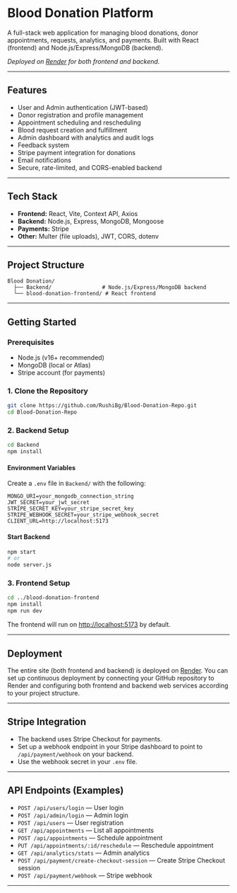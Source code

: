 # Blood Donation Platform

A full-stack web application for managing blood donations, donor appointments, requests, analytics, and payments. Built with React (frontend) and Node.js/Express/MongoDB (backend).

_Deployed on [Render](https://render.com/) for both frontend and backend._

---

## Features
- User and Admin authentication (JWT-based)
- Donor registration and profile management
- Appointment scheduling and rescheduling
- Blood request creation and fulfillment
- Admin dashboard with analytics and audit logs
- Feedback system
- Stripe payment integration for donations
- Email notifications
- Secure, rate-limited, and CORS-enabled backend

---

## Tech Stack
- **Frontend:** React, Vite, Context API, Axios
- **Backend:** Node.js, Express, MongoDB, Mongoose
- **Payments:** Stripe
- **Other:** Multer (file uploads), JWT, CORS, dotenv

---

## Project Structure

```
Blood Donation/
  ├── Backend/                # Node.js/Express/MongoDB backend
  └── blood-donation-frontend/ # React frontend
```

---

## Getting Started

### Prerequisites
- Node.js (v16+ recommended)
- MongoDB (local or Atlas)
- Stripe account (for payments)

### 1. Clone the Repository
```sh
git clone https://github.com/RushiBg/Blood-Donation-Repo.git
cd Blood-Donation-Repo
```

### 2. Backend Setup
```sh
cd Backend
npm install
```

#### Environment Variables
Create a `.env` file in `Backend/` with the following:
```
MONGO_URI=your_mongodb_connection_string
JWT_SECRET=your_jwt_secret
STRIPE_SECRET_KEY=your_stripe_secret_key
STRIPE_WEBHOOK_SECRET=your_stripe_webhook_secret
CLIENT_URL=http://localhost:5173
```

#### Start Backend
```sh
npm start
# or
node server.js
```

### 3. Frontend Setup
```sh
cd ../blood-donation-frontend
npm install
npm run dev
```

The frontend will run on [http://localhost:5173](http://localhost:5173) by default.

---

## Deployment

The entire site (both frontend and backend) is deployed on [Render](https://blood-donation-frontend-0lc5.onrender.com). You can set up continuous deployment by connecting your GitHub repository to Render and configuring both frontend and backend web services according to your project structure.

---

## Stripe Integration
- The backend uses Stripe Checkout for payments.
- Set up a webhook endpoint in your Stripe dashboard to point to `/api/payment/webhook` on your backend.
- Use the webhook secret in your `.env` file.

---

## API Endpoints (Examples)
- `POST /api/users/login` — User login
- `POST /api/admin/login` — Admin login
- `POST /api/users` — User registration
- `GET /api/appointments` — List all appointments
- `POST /api/appointments` — Schedule appointment
- `PUT /api/appointments/:id/reschedule` — Reschedule appointment
- `GET /api/analytics/stats` — Admin analytics
- `POST /api/payment/create-checkout-session` — Create Stripe Checkout session
- `POST /api/payment/webhook` — Stripe webhook

---
